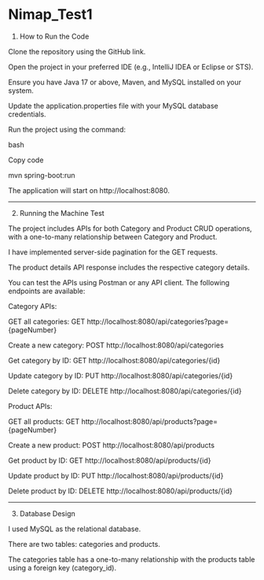 # Nimap_Test1


1. How to Run the Code
   
Clone the repository using the GitHub link.

Open the project in your preferred IDE (e.g., IntelliJ IDEA or Eclipse or STS).

Ensure you have Java 17 or above, Maven, and MySQL installed on your system.

Update the application.properties file with your MySQL database credentials.

Run the project using the command:

bash

Copy code

mvn spring-boot:run

The application will start on http://localhost:8080.


____________________________________________________________________________________________________________________________________________________________________________________________________________________
2. Running the Machine Test

The project includes APIs for both Category and Product CRUD operations, with a one-to-many relationship between Category and Product.

I have implemented server-side pagination for the GET requests.

The product details API response includes the respective category details.



You can test the APIs using Postman or any API client. The following endpoints are available:


Category APIs:

GET all categories: GET http://localhost:8080/api/categories?page={pageNumber}

Create a new category: POST http://localhost:8080/api/categories

Get category by ID: GET http://localhost:8080/api/categories/{id}

Update category by ID: PUT http://localhost:8080/api/categories/{id}

Delete category by ID: DELETE http://localhost:8080/api/categories/{id}


Product APIs:

GET all products: GET http://localhost:8080/api/products?page={pageNumber}

Create a new product: POST http://localhost:8080/api/products

Get product by ID: GET http://localhost:8080/api/products/{id}

Update product by ID: PUT http://localhost:8080/api/products/{id}

Delete product by ID: DELETE http://localhost:8080/api/products/{id}


____________________________________________________________________________________________________________________________________________________________________________________________________________________
3. Database Design
   
I used MySQL as the relational database.

There are two tables: categories and products.

The categories table has a one-to-many relationship with the products table using a foreign key (category_id).


